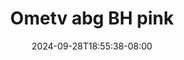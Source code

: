--- 
title: "Ometv abg BH pink"
description: "  bokep Ometv abg BH pink telegram full baru"
date: 2024-09-28T18:55:38-08:00
file_code: "plknox9met3q"
draft: false
cover: "onuozflzzekatue5.jpg"
tags: ["Ometv", "abg", "pink", "bokep-indo", "bokep-viral", "bokep-ig"]
length: 140
fld_id: "1393653"
foldername: ".123"
categories: [".123"]
views: 82
---